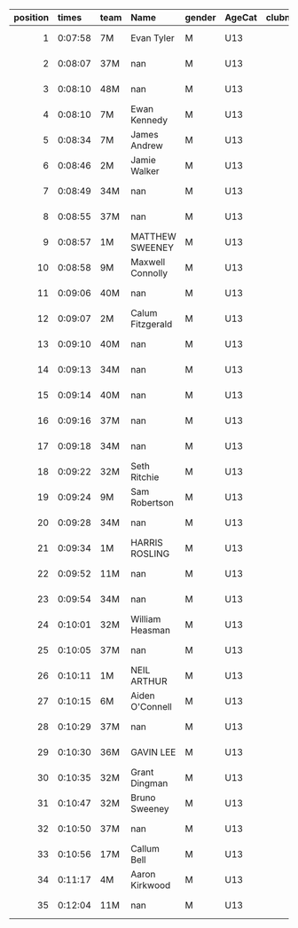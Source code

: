 |   position | times   | team   | Name             | gender   | AgeCat   |   clubnumber | Club name           | Website                               |
|-----------:|:--------|:-------|:-----------------|:---------|:---------|-------------:|:--------------------|:--------------------------------------|
|          1 | 0:07:58 | 7M     | Evan Tyler       | M        | U13      |            7 | Giffnock North AC   | https://www.giffnocknorth.co.uk/      |
|          2 | 0:08:07 | 37M    | nan              | M        | U13      |           37 | Law & District AAC  | http://www.lawaac.co.uk/              |
|          3 | 0:08:10 | 48M    | nan              | M        | U13      |           48 | Springburn Harriers | https://www.springburnharriers.co.uk/ |
|          4 | 0:08:10 | 7M     | Ewan Kennedy     | M        | U13      |            7 | Giffnock North AC   | https://www.giffnocknorth.co.uk/      |
|          5 | 0:08:34 | 7M     | James Andrew     | M        | U13      |            7 | Giffnock North AC   | https://www.giffnocknorth.co.uk/      |
|          6 | 0:08:46 | 2M     | Jamie Walker     | M        | U13      |            2 | Kilmarnock H&AC     | http://www.kilmarnockharriers.com/    |
|          7 | 0:08:49 | 34M    | nan              | M        | U13      |           34 | Kilbarchan AAC      | https://kilbarchanaac.org.uk/         |
|          8 | 0:08:55 | 37M    | nan              | M        | U13      |           37 | Law & District AAC  | http://www.lawaac.co.uk/              |
|          9 | 0:08:57 | 1M     | MATTHEW SWEENEY  | M        | U13      |            1 | East Kilbride AC    | http://www.ekac.org.uk/               |
|         10 | 0:08:58 | 9M     | Maxwell Connolly | M        | U13      |            9 | Garscube Harriers   | https://www.garscubeharriers.org.uk/  |
|         11 | 0:09:06 | 40M    | nan              | M        | U13      |           40 | Motherwell AC       | https://motherwellac.com/             |
|         12 | 0:09:07 | 2M     | Calum Fitzgerald | M        | U13      |            2 | Kilmarnock H&AC     | http://www.kilmarnockharriers.com/    |
|         13 | 0:09:10 | 40M    | nan              | M        | U13      |           40 | Motherwell AC       | https://motherwellac.com/             |
|         14 | 0:09:13 | 34M    | nan              | M        | U13      |           34 | Kilbarchan AAC      | https://kilbarchanaac.org.uk/         |
|         15 | 0:09:14 | 40M    | nan              | M        | U13      |           40 | Motherwell AC       | https://motherwellac.com/             |
|         16 | 0:09:16 | 37M    | nan              | M        | U13      |           37 | Law & District AAC  | http://www.lawaac.co.uk/              |
|         17 | 0:09:18 | 34M    | nan              | M        | U13      |           34 | Kilbarchan AAC      | https://kilbarchanaac.org.uk/         |
|         18 | 0:09:22 | 32M    | Seth Ritchie     | M        | U13      |           32 | Helensburgh AAC     | https://www.helensburghaac.com/       |
|         19 | 0:09:24 | 9M     | Sam Robertson    | M        | U13      |            9 | Garscube Harriers   | https://www.garscubeharriers.org.uk/  |
|         20 | 0:09:28 | 34M    | nan              | M        | U13      |           34 | Kilbarchan AAC      | https://kilbarchanaac.org.uk/         |
|         21 | 0:09:34 | 1M     | HARRIS ROSLING   | M        | U13      |            1 | East Kilbride AC    | http://www.ekac.org.uk/               |
|         22 | 0:09:52 | 11M    | nan              | M        | U13      |           11 | Airdrie Harriers    | http://airdrieharriers.org/           |
|         23 | 0:09:54 | 34M    | nan              | M        | U13      |           34 | Kilbarchan AAC      | https://kilbarchanaac.org.uk/         |
|         24 | 0:10:01 | 32M    | William Heasman  | M        | U13      |           32 | Helensburgh AAC     | https://www.helensburghaac.com/       |
|         25 | 0:10:05 | 37M    | nan              | M        | U13      |           37 | Law & District AAC  | http://www.lawaac.co.uk/              |
|         26 | 0:10:11 | 1M     | NEIL ARTHUR      | M        | U13      |            1 | East Kilbride AC    | http://www.ekac.org.uk/               |
|         27 | 0:10:15 | 6M     | Aiden O'Connell  | M        | U13      |            6 | Cambuslang Harriers | https://cambuslangharriers.org/       |
|         28 | 0:10:29 | 37M    | nan              | M        | U13      |           37 | Law & District AAC  | http://www.lawaac.co.uk/              |
|         29 | 0:10:30 | 36M    | GAVIN LEE        | M        | U13      |           36 | Larkhall YMCA       | https://www.larkhallymcaharriers.org  |
|         30 | 0:10:35 | 32M    | Grant Dingman    | M        | U13      |           32 | Helensburgh AAC     | https://www.helensburghaac.com/       |
|         31 | 0:10:47 | 32M    | Bruno Sweeney    | M        | U13      |           32 | Helensburgh AAC     | https://www.helensburghaac.com/       |
|         32 | 0:10:50 | 37M    | nan              | M        | U13      |           37 | Law & District AAC  | http://www.lawaac.co.uk/              |
|         33 | 0:10:56 | 17M    | Callum Bell      | M        | U13      |           17 | Calderglen Harriers | http://www.calderglenharriers.org.uk/ |
|         34 | 0:11:17 | 4M     | Aaron Kirkwood   | M        | U13      |            4 | Inverclyde AC       | https://www.inverclydeac.org/         |
|         35 | 0:12:04 | 11M    | nan              | M        | U13      |           11 | Airdrie Harriers    | http://airdrieharriers.org/           |